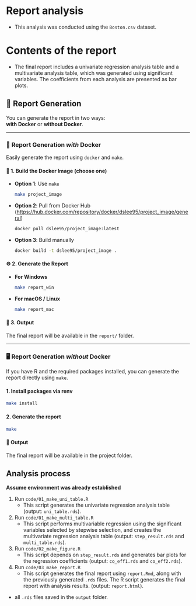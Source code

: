 # Report analysis
- This analysis was conducted using the `Boston.csv` dataset.

# Contents of the report
- The final report includes a univariate regression analysis table and a multivariate analysis table, which was generated using significant variables. The coefficients from each analysis are presented as bar plots.

## 🧾 Report Generation

You can generate the report in two ways:  
**with Docker** or **without Docker**.

---

### 🐳 **Report Generation _with_ Docker**

Easily generate the report using `docker` and `make`.

#### 🚀 1. Build the Docker Image (choose one)

- **Option 1**: Use `make`
  ```bash
  make project_image
  ```

- **Option 2**: Pull from Docker Hub (https://hub.docker.com/repository/docker/dslee95/project_image/general)
  ```bash
  docker pull dslee95/project_image:latest
  ```

- **Option 3**: Build manually
  ```bash
  docker build -t dslee95/project_image .
  ```

#### ⚙️ 2. Generate the Report

- **For Windows**
  ```bash
  make report_win
  ```

- **For macOS / Linux**
  ```bash
  make report_mac
  ```

#### 📁 3. Output

The final report will be available in the `report/` folder.

---

### 🖥️ **Report Generation _without_ Docker**

If you have R and the required packages installed, you can generate the report directly using `make`.

#### 1. Install packages via renv

```bash
make install
```

#### 2. Generate the report

```bash
make
```

#### 📁 Output

The final report will be available in the project folder.

## Analysis process

**Assume environment was already established**

1. Run `code/01_make_uni_table.R`
    - This script generates the univariate regression analysis table (output: `uni_table.rds`).
2. Run `code/01_make_multi_table.R`
    - This script performs multivariable regression using the significant variables selected by stepwise selection, and creates the multivariate regression analysis table (output: `step_result.rds` and `multi_table.rds`).
3. Run `code/02_make_figure.R`
    - This script depends on `step_result.rds` and generates bar plots for the regression coefficients (output: `co_eff1.rds` and `co_eff2.rds`).
4. Run `code/03_make_report.R`
    - This script generates the final report using `report.Rmd`, along with the previously generated `.rds` files. The R script generates the final report with analysis results.
(output: `report.html`).
* all `.rds` files saved in the `output` folder.


